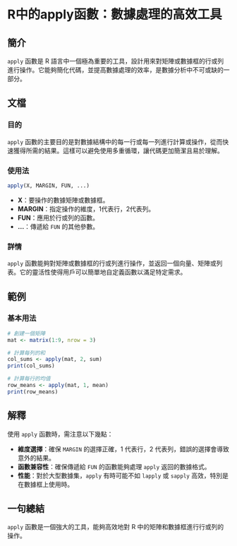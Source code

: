 <!--
Meta Description: # R中的apply函數：數據處理的高效工具 ## 簡介 `apply` 函數是 R 語言中一個極為重要的工具，設計用來對矩陣或數據框的行或列進行操作。它能夠簡化代碼，並提高數據處理的效率，是數據分析中不可或缺的一部分。 ## 文檔 ### 目的 `apply` 函數的主要目的是對數據結構中的每一行...
Meta Keywords: apply, fun, margin, mat, col_sums
-->

# R中的apply函數：數據處理的高效工具

## 簡介
`apply` 函數是 R 語言中一個極為重要的工具，設計用來對矩陣或數據框的行或列進行操作。它能夠簡化代碼，並提高數據處理的效率，是數據分析中不可或缺的一部分。

## 文檔
### 目的
`apply` 函數的主要目的是對數據結構中的每一行或每一列進行計算或操作，從而快速獲得所需的結果。這樣可以避免使用多重循環，讓代碼更加簡潔且易於理解。

### 使用法
```R
apply(X, MARGIN, FUN, ...)
```
- **X**：要操作的數據矩陣或數據框。
- **MARGIN**：指定操作的維度，1代表行，2代表列。
- **FUN**：應用於行或列的函數。
- **...**：傳遞給 `FUN` 的其他參數。

### 詳情
`apply` 函數能夠對矩陣或數據框的行或列進行操作，並返回一個向量、矩陣或列表。它的靈活性使得用戶可以簡單地自定義函數以滿足特定需求。

## 範例
### 基本用法
```R
# 創建一個矩陣
mat <- matrix(1:9, nrow = 3)

# 計算每列的和
col_sums <- apply(mat, 2, sum)
print(col_sums)

# 計算每行的均值
row_means <- apply(mat, 1, mean)
print(row_means)
```

## 解釋
使用 `apply` 函數時，需注意以下幾點：
- **維度選擇**：確保 `MARGIN` 的選擇正確，1 代表行，2 代表列，錯誤的選擇會導致意外的結果。
- **函數兼容性**：確保傳遞給 `FUN` 的函數能夠處理 `apply` 返回的數據格式。
- **性能**：對於大型數據集，`apply` 有時可能不如 `lapply` 或 `sapply` 高效，特別是在數據框上使用時。

## 一句總結
`apply` 函數是一個強大的工具，能夠高效地對 R 中的矩陣和數據框進行行或列的操作。